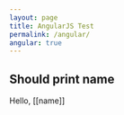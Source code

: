 ```yaml
---
layout: page
title: AngularJS Test
permalink: /angular/
angular: true
---
```


<script src="http://ajax.googleapis.com/ajax/libs/angularjs/1.0.4/angular.min.js"></script>
  
<div ng-app="myApp" ng-controller="MyCtrl">

<script>
  var myApp = angular.module('myApp', [], function($interpolateProvider) {
    $interpolateProvider.startSymbol('[[');
    $interpolateProvider.endSymbol(']]');
  });

  function MyCtrl($scope) {
    $scope.name = 'Clark Kent';
  }
</script>

## Should print name


Hello, [[name]]

</div>


